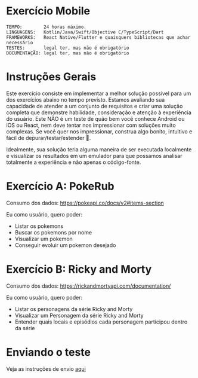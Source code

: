 # Exercício Mobile

```
TEMPO:        24 horas máximo.
LINGUAGENS:   Kotlin/Java/Swift/Objective C/TypeScript/Dart
FRAMEWORKS:   React Native/Flutter e quaisquers bibliotecas que achar necessário
TESTES:       legal ter, mas não é obrigatório
DOCUMENTAÇÃO: legal ter, mas não é obrigatório
```

# Instruções Gerais

Este exercício consiste em implementar a melhor solução possível para um dos exercícios abaixo no tempo previsto. Estamos avaliando sua capacidade de atender a um conjunto de requisitos e criar uma solução completa que demonstre habilidade, consideração e atenção à experiência do usuário. Este NÃO é um teste de quão bem você conhece Android ou iOS ou React, nem deve tentar nos impressionar com soluções muito complexas. Se você quer nos impressionar, construa algo bonito, intuitivo e fácil de depurar/testar/estender 🫡.

Idealmente, sua solução teria alguma maneira de ser executada localmente e visualizar os resultados em um emulador para que possamos analisar totalmente a experiência e não apenas o código-fonte.

# Exercício A: PokeRub

Consumo dos dados: https://pokeapi.co/docs/v2#items-section

Eu como usuário, quero poder:

- Listar os pokemons
- Buscar os pokemons por nome
- Visualizar um pokemon
- Conseguir evoluir um pokemon desejado

# Exercício B: Ricky and Morty

Consumo dos dados: https://rickandmortyapi.com/documentation/

Eu como usuário, quero poder:

- Listar os personagens da série Ricky and Morty
- Visualizar um Personagem da série Ricky and Morty
- Entender quais locais e episódios cada personagem participou dentro da série

# Enviando o teste

Veja as instruções de envio [aqui](https://github.com/rubcube/hiring-exercises/blob/master/README.md)